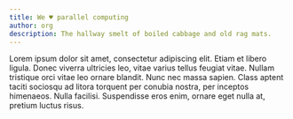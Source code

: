 ```yaml
---
title: We ♥️ parallel computing
author: org
description: The hallway smelt of boiled cabbage and old rag mats.
---
```


Lorem ipsum dolor sit amet, consectetur adipiscing elit. Etiam et libero ligula. Donec viverra ultricies leo, vitae varius tellus feugiat vitae. Nullam tristique orci vitae leo ornare blandit. Nunc nec massa sapien. Class aptent taciti sociosqu ad litora torquent per conubia nostra, per inceptos himenaeos. Nulla facilisi. Suspendisse eros enim, ornare eget nulla at, pretium luctus risus.
